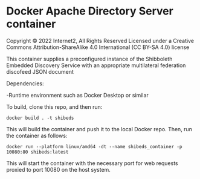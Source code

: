 # Docker Apache Directory Server container

Copyright © 2022 Internet2, All Rights Reserved
Licensed under a Creative Commons Attribution-ShareAlike 4.0 International (CC BY-SA 4.0) license

This container supplies a preconfigured instance of the Shibboleth Embedded Discovery Service with an appropriate multilateral federation discofeed JSON document

Dependencies:

-Runtime environment such as Docker Desktop or similar

To build, clone this repo, and then run:

`docker build . -t shibeds`

This will build the container and push it to the local Docker repo. Then, run the container as follows:

`docker run --platform linux/amd64 -dt --name shibeds_container -p 10080:80 shibeds:latest`

This will start the container with the necessary port for web requests proxied to port 10080 on the host system.
